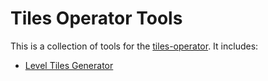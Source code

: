 # Tiles Operator Tools

This is a collection of tools for the [tiles-operator][tiles-operator].
It includes:
* [Level Tiles Generator][level-tiles-generator]



[tiles-operator]: https://github.com/mwttg/tiles-operator
[level-tiles-generator]: documentation/level-tiles-generator/level-tiles-generator.md
[texture-atlas]: documentation/level-tiles-generator/texture-atlas.png
[texture-atlas-index]: documentation/level-tiles-generator/texture-atlas-index.png